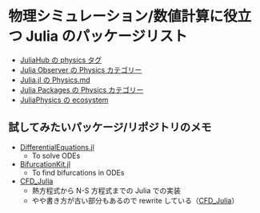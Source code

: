# 物理シミュレーション/数値計算に役立つ Julia のパッケージリスト

- [JuliaHub の physics タグ](https://juliahub.com/ui/Packages?t=physics)
- [Julia Observer の Physics カテゴリー](https://juliaobserver.com/categories/Physics)
- [Julia.jl の Physics.md](https://github.com/svaksha/Julia.jl/blob/master/Physics.md)
- [Julia Packages の Physics カテゴリー](https://juliapackages.com/c/physics)
- [JuliaPhysics の ecosystem](https://juliaphysics.github.io/latest/ecosystem/)

## 試してみたいパッケージ/リポジトリのメモ

- [DifferentialEquations.jl](https://diffeq.sciml.ai/stable/)
  - To solve ODEs
- [BifurcationKit.jl](https://juliahub.com/docs/BifurcationKit/I1INQ/0.1.5/)
  - To find bifurcations in ODEs
- [CFD_Julia](https://github.com/surajp92/CFD_Julia)
  - 熱方程式から N-S 方程式までの Julia での実装
  - やや書き方が古い部分もあるので rewrite している（[CFD_Julia](https://github.com/ryo-ARAKI/CFD_Julia)）
